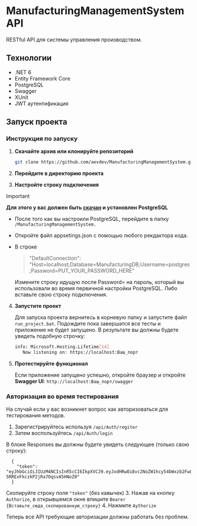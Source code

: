# ManufacturingManagementSystem API

RESTful API для системы управления производством.

## Технологии

- .NET 6
- Entity Framework Core
- PostgreSQL
- Swagger
- XUnit
- JWT аутентификация

## Запуск проекта

### Инструкция по запуску

1. **Скачайте архив или клонируйте репозиторий**

   ```bash
   git clone https://github.com/aevdev/ManufacturingManagementSystem.git

2. **Перейдите в директорию проекта**

3. **Настройте строку подключения**
    
  > [!IMPORTANT]
  > **Для этого у вас должен быть [скачан](https://www.postgresql.org/download/) и установлен PostgreSQL**
    
  - После того как вы настроили PostgreSQL, перейдите в папку `/ManufacturingManagementSystem.`
  - Откройте файл appsetings.json c помощью любого рекдактора кода.
  - В строке
    > "DefaultConnection": "Host=localhost;Database=ManufacturingDB;Username=postgres;Password=PUT_YOUR_PASSWORD_HERE"

    Измените строку идущую после Password= на пароль, который вы использовали во время первичной настройки PostgreSQL.
    Либо вставьте свою строку подключения.
  

4. **Запустите проект**

    Для запуска проекта вернитесь в корневую папку и запустите файл `run_project.bat`.
    Подождите пока завершатся все тесты и приложение не будет запущено.
    В результате вы должны будете увидеть подобную строчку:
   ```bash
   info: Microsoft.Hosting.Lifetime[14]
      Now listening on: https://localhost:Ваш_порт
   
6.  **Протестируйте функционал**
   
    Если приложение запущено успешно, откройте браузер и откройте **Swagger UI**:
   ``http://localhost:Ваш_порт/swagger``

### Авторизация во время тестирования

  На случай если у вас возникнет вопрос как авторизоваться для тестирования методов.
  1. Зарегистрируйтесь используя `/api/Auth/regiter`
  2. Затем воспользуйтесь `/api/Auth/login`

  В блоке Responses вы должны будете увидеть следующее (только свою строку):
  ```
    {
      "token":     "eyJhbGciOiJIUzM4NCIsInR5cCI6IkpXVCJ9.eyJodHRwOi8vc2NoZW1hcy54bWxzb2FwLm9yZy93cy8yMDA1LzA1L2lkZW50aXR5L2NsYWltcy9uYW1lIjoidGVzdHVzZXIxIiwiZXhwIjoxNzI5NjU1NDU3LCJpc3MiOiJNYW51ZmFjdHVyaW5nTWFuYWdlbWVudFN5c3RlbSIsImF1ZCI6ImxvY2FsaG9zdCJ9.E6SUhpNDcl9ayjm5vNjKzxc_jQ62b7Ai7EEk-5RRExFkczkP2jRa7OqsvA5HNoZ0"
    }
  ```
  Скопируйте строку поля `"token"` (без кавычек)
  3.  Нажав на кнопку `Authorize`, в открывшемся окне впишите `Bearer {Вставьте_сюда_скопированную_строку}`
  4.  Нажмите `Aythorize`

  Теперь все API требующие авторизации должны работать без проблем.
    
